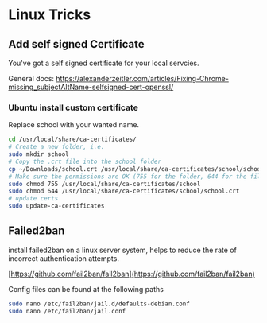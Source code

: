 # Linux Tricks

## Add self signed Certificate

You've got a self signed certificate for your local servcies.

General docs: <https://alexanderzeitler.com/articles/Fixing-Chrome-missing_subjectAltName-selfsigned-cert-openssl/>

### Ubuntu install custom certificate

Replace school with your wanted name.

```bash
cd /usr/local/share/ca-certificates/
# Create a new folder, i.e.
sudo mkdir school
# Copy the .crt file into the school folder
cp ~/Downloads/school.crt /usr/local/share/ca-certificates/school/school.crt
# Make sure the permissions are OK (755 for the folder, 644 for the file)
sudo chmod 755 /usr/local/share/ca-certificates/school
sudo chmod 644 /usr/local/share/ca-certificates/school/school.crt
# update certs
sudo update-ca-certificates
```

## Failed2ban

install failed2ban on a linux server system, helps to reduce the rate of incorrect authentication attempts.

[https://github.com/fail2ban/fail2ban](https://github.com/fail2ban/fail2ban)

Config files can be found at the following paths

```bash
sudo nano /etc/fail2ban/jail.d/defaults-debian.conf
sudo nano /etc/fail2ban/jail.conf
```
